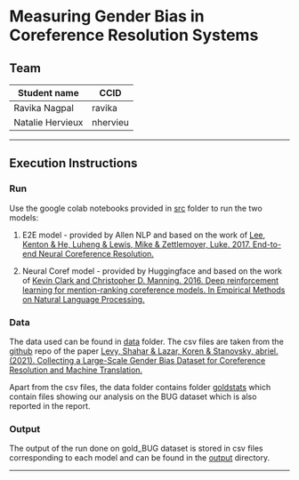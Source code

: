# Measuring Gender Bias in Coreference Resolution Systems
## Team
|Student name      | CCID       |
|------------------|------------|
|Ravika Nagpal     |  ravika    |
|Natalie Hervieux  |  nhervieu  |

---
## Execution Instructions
### Run

Use the google colab notebooks provided in [src](src/) folder to run the two models:

1. E2E model - provided by Allen NLP and based on the work of [Lee, Kenton & He, Luheng & Lewis, Mike & Zettlemoyer, Luke. 2017. End-to-end Neural Coreference Resolution.](https://arxiv.org/pdf/1707.07045.pdf)

2. Neural Coref model - provided by Huggingface and based on the work of  [Kevin Clark and Christopher D. Manning. 2016. Deep reinforcement learning for mention-ranking coreference models. In Empirical Methods on Natural Language Processing.](https://aclanthology.org/D16-1245.pdf)

### Data

The data used can be found in [data](data/) folder. The csv files are taken from the [github](https://github.com/SLAB-NLP/BUG) repo of the paper [Levy, Shahar & Lazar, Koren & Stanovsky, abriel. (2021). Collecting a Large-Scale Gender Bias Dataset for Coreference Resolution and Machine Translation. ](https://arxiv.org/pdf/2109.03858.pdf)

Apart from the csv files, the data folder contains folder [goldstats](data/goldstats) which contain files showing our analysis on the BUG dataset which is also reported in the report.

### Output

The output of the run done on gold_BUG dataset is stored in csv files corresponding to each model and can be found in the [output](output/) directory.

---

